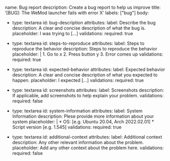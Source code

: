 name: Bug report
description: Create a bug report to help us improve
title: '[BUG]: The WeMod launcher fails with error X'
labels: ["bug"]
body:
  - type: textarea
    id: bug-description
    attributes:
      label: Describe the bug
      description: A clear and concise description of what the bug is.
      placeholder: I was trying to [...]
    validations:
      required: true

  - type: textarea
    id: steps-to-reproduce
    attributes:
      label: Steps to reproduce the behavior
      description: Steps to reproduce the behavior
      placeholder: |
        1. Go to x
        2. Press button y
        3. Error comes up
    validations:
      required: true

  - type: textarea
    id: expected-behavior
    attributes:
      label: Expected behavior
      description: A clear and concise description of what you expected to happen.
      placeholder: I expected [...]
    validations:
      required: true

  - type: textarea
    id: screenshots
    attributes:
      label: Screenshots
      description: If applicable, add screenshots to help explain your problem.
    validations:
      required: false

  - type: textarea
    id: system-information
    attributes:
      label: System Information
      description: Plese provide more information about your system
      placeholder: |
         * OS: [e.g. Ubuntu 20.04, Arch 2022.02.01]
         * Script version [e.g. 1.545]
    validations:
      required: true

  - type: textarea
    id: additional-context
    attributes:
      label: Additional context
      description: Any other relevant information about the problem.
      placeholder: Add any other context about the problem here.
    validations:
      required: false
